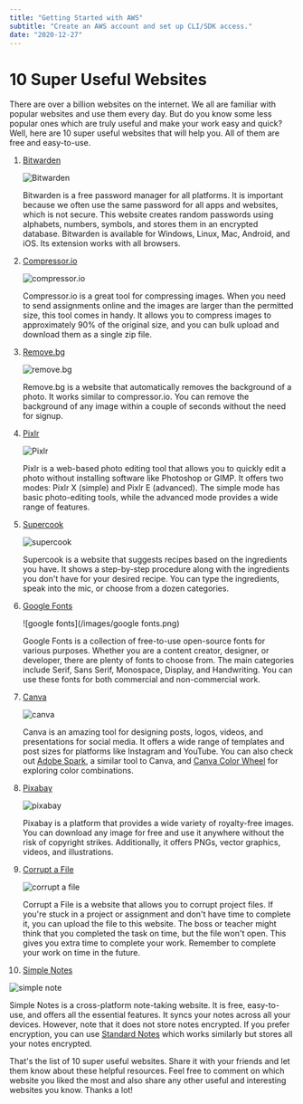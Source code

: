 ```yaml
---
title: "Getting Started with AWS"
subtitle: "Create an AWS account and set up CLI/SDK access."
date: "2020-12-27"
---
```


# 10 Super Useful Websites

There are over a billion websites on the internet. We all are familiar with popular websites and use them every day. But do you know some less popular ones which are truly useful and make your work easy and quick? Well, here are 10 super useful websites that will help you. All of them are free and easy-to-use.

1. [Bitwarden](https://bitwarden.com/)
   
   ![Bitwarden](/images/Bitwarden.png)
   
   Bitwarden is a free password manager for all platforms. It is important because we often use the same password for all apps and websites, which is not secure. This website creates random passwords using alphabets, numbers, symbols, and stores them in an encrypted database. Bitwarden is available for Windows, Linux, Mac, Android, and iOS. Its extension works with all browsers.

2. [Compressor.io](https://compressor.io/)
   
   ![compressor.io](/images/compressor.io.png)
   
   Compressor.io is a great tool for compressing images. When you need to send assignments online and the images are larger than the permitted size, this tool comes in handy. It allows you to compress images to approximately 90% of the original size, and you can bulk upload and download them as a single zip file.

3. [Remove.bg](https://www.remove.bg/)
   
   ![remove.bg](/images/remove.bg.png)
   
   Remove.bg is a website that automatically removes the background of a photo. It works similar to compressor.io. You can remove the background of any image within a couple of seconds without the need for signup.

4. [Pixlr](https://pixlr.com/)
   
   ![Pixlr](/images/Photo-Editor-Pixlr-E-free-image-editing-tool.png)
   
   Pixlr is a web-based photo editing tool that allows you to quickly edit a photo without installing software like Photoshop or GIMP. It offers two modes: Pixlr X (simple) and Pixlr E (advanced). The simple mode has basic photo-editing tools, while the advanced mode provides a wide range of features.

5. [Supercook](https://www.supercook.com/#/recipes)
   
   ![supercook](/images/supercook.png)
   
   Supercook is a website that suggests recipes based on the ingredients you have. It shows a step-by-step procedure along with the ingredients you don't have for your desired recipe. You can type the ingredients, speak into the mic, or choose from a dozen categories.

6. [Google Fonts](https://fonts.google.com/)
   
   ![google fonts](/images/google fonts.png)
   
   Google Fonts is a collection of free-to-use open-source fonts for various purposes. Whether you are a content creator, designer, or developer, there are plenty of fonts to choose from. The main categories include Serif, Sans Serif, Monospace, Display, and Handwriting. You can use these fonts for both commercial and non-commercial work.

7. [Canva](https://www.canva.com/)
   
   ![canva](/images/canva.png)
   
   Canva is an amazing tool for designing posts, logos, videos, and presentations for social media. It offers a wide range of templates and post sizes for platforms like Instagram and YouTube. You can also check out [Adobe Spark](https://spark.adobe.com/sp/), a similar tool to Canva, and [Canva Color Wheel](https://www.canva.com/colors/color-wheel/) for exploring color combinations.

8. [Pixabay](https://pixabay.com/)
   
   ![pixabay](/images/pixabay.png)
   
   Pixabay is a platform that provides a wide variety of royalty-free images. You can download any image for free and use it anywhere without the risk of copyright strikes. Additionally, it offers PNGs, vector graphics, videos, and illustrations.

9. [Corrupt a File](https://corrupt-a-file.net/)
   
   ![corrupt a file](/images/corrupt.png)
   
   Corrupt a File is a website that allows you to corrupt project files. If you're stuck in a project or assignment and don't have time to complete it, you can upload the file to this website. The boss or teacher might think that you completed the task on time, but the file won't open. This gives you extra time to complete your work. Remember to complete your work on time in the future.

10. [Simple Notes](https://simplenote.com/)
   
   ![simple note](/images/Simplenote.png)
   
   Simple Notes is a cross-platform note-taking website. It is free, easy-to-use, and offers all the essential features. It syncs your notes across all your devices. However, note that it does not store notes encrypted. If you prefer encryption, you can use [Standard Notes](https://standardnotes.com/) which works similarly but stores all your notes encrypted.

That's the list of 10 super useful websites. Share it with your friends and let them know about these helpful resources. Feel free to comment on which website you liked the most and also share any other useful and interesting websites you know. Thanks a lot!